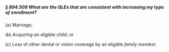 ##### § 894.509 What are the QLEs that are consistent with increasing my type of enrollment? #####

(a) Marriage;

(b) *Acquiring an eligible child*; or

(c) Loss of other dental or vision coverage by an eligible *family member.*